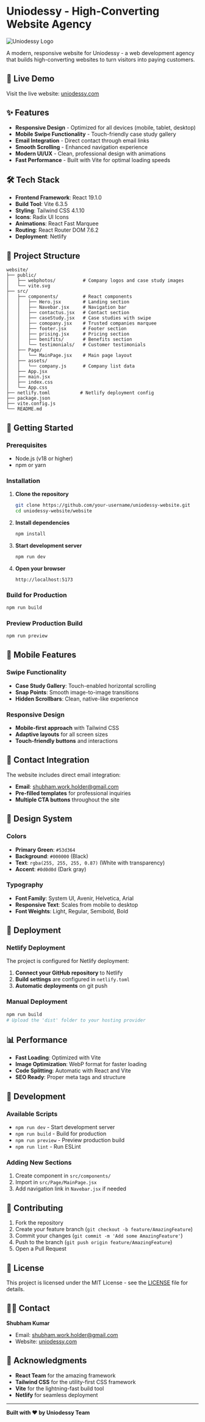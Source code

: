 # Uniodessy - High-Converting Website Agency

![Uniodessy Logo](public/webphotos/logo-full.webp)

A modern, responsive website for Uniodessy - a web development agency that builds high-converting websites to turn visitors into paying customers.

## 🚀 Live Demo

Visit the live website: [uniodessy.com](https://uniodessy.com)

## ✨ Features

- **Responsive Design** - Optimized for all devices (mobile, tablet, desktop)
- **Mobile Swipe Functionality** - Touch-friendly case study gallery
- **Email Integration** - Direct contact through email links
- **Smooth Scrolling** - Enhanced navigation experience
- **Modern UI/UX** - Clean, professional design with animations
- **Fast Performance** - Built with Vite for optimal loading speeds

## 🛠️ Tech Stack

- **Frontend Framework**: React 19.1.0
- **Build Tool**: Vite 6.3.5
- **Styling**: Tailwind CSS 4.1.10
- **Icons**: Radix UI Icons
- **Animations**: React Fast Marquee
- **Routing**: React Router DOM 7.6.2
- **Deployment**: Netlify

## 📁 Project Structure

```
website/
├── public/
│   ├── webphotos/          # Company logos and case study images
│   └── vite.svg
├── src/
│   ├── components/         # React components
│   │   ├── Hero.jsx        # Landing section
│   │   ├── Navebar.jsx     # Navigation bar
│   │   ├── contactus.jsx   # Contact section
│   │   ├── caseStudy.jsx   # Case studies with swipe
│   │   ├── comopany.jsx    # Trusted companies marquee
│   │   ├── footer.jsx      # Footer section
│   │   ├── prising.jsx     # Pricing section
│   │   ├── benifits/       # Benefits section
│   │   └── testimonials/   # Customer testimonials
│   ├── Page/
│   │   └── MainPage.jsx    # Main page layout
│   ├── assets/
│   │   └── company.js      # Company list data
│   ├── App.jsx
│   ├── main.jsx
│   ├── index.css
│   └── App.css
├── netlify.toml           # Netlify deployment config
├── package.json
├── vite.config.js
└── README.md
```

## 🚀 Getting Started

### Prerequisites

- Node.js (v18 or higher)
- npm or yarn

### Installation

1. **Clone the repository**
   ```bash
   git clone https://github.com/your-username/uniodessy-website.git
   cd uniodessy-website/website
   ```

2. **Install dependencies**
   ```bash
   npm install
   ```

3. **Start development server**
   ```bash
   npm run dev
   ```

4. **Open your browser**
   ```
   http://localhost:5173
   ```

### Build for Production

```bash
npm run build
```

### Preview Production Build

```bash
npm run preview
```

## 📱 Mobile Features

### Swipe Functionality
- **Case Study Gallery**: Touch-enabled horizontal scrolling
- **Snap Points**: Smooth image-to-image transitions
- **Hidden Scrollbars**: Clean, native-like experience

### Responsive Design
- **Mobile-first approach** with Tailwind CSS
- **Adaptive layouts** for all screen sizes
- **Touch-friendly buttons** and interactions

## 📧 Contact Integration

The website includes direct email integration:
- **Email**: shubham.work.holder@gmail.com
- **Pre-filled templates** for professional inquiries
- **Multiple CTA buttons** throughout the site

## 🎨 Design System

### Colors
- **Primary Green**: `#53d364`
- **Background**: `#000000` (Black)
- **Text**: `rgba(255, 255, 255, 0.87)` (White with transparency)
- **Accent**: `#0d0d0d` (Dark gray)

### Typography
- **Font Family**: System UI, Avenir, Helvetica, Arial
- **Responsive Text**: Scales from mobile to desktop
- **Font Weights**: Light, Regular, Semibold, Bold

## 🚀 Deployment

### Netlify Deployment

The project is configured for Netlify deployment:

1. **Connect your GitHub repository** to Netlify
2. **Build settings** are configured in `netlify.toml`
3. **Automatic deployments** on git push

### Manual Deployment

```bash
npm run build
# Upload the 'dist' folder to your hosting provider
```

## 📊 Performance

- **Fast Loading**: Optimized with Vite
- **Image Optimization**: WebP format for faster loading
- **Code Splitting**: Automatic with React and Vite
- **SEO Ready**: Proper meta tags and structure

## 🔧 Development

### Available Scripts

- `npm run dev` - Start development server
- `npm run build` - Build for production
- `npm run preview` - Preview production build
- `npm run lint` - Run ESLint

### Adding New Sections

1. Create component in `src/components/`
2. Import in `src/Page/MainPage.jsx`
3. Add navigation link in `Navebar.jsx` if needed

## 🤝 Contributing

1. Fork the repository
2. Create your feature branch (`git checkout -b feature/AmazingFeature`)
3. Commit your changes (`git commit -m 'Add some AmazingFeature'`)
4. Push to the branch (`git push origin feature/AmazingFeature`)
5. Open a Pull Request

## 📝 License

This project is licensed under the MIT License - see the [LICENSE](LICENSE) file for details.

## 👨‍💻 Contact

**Shubham Kumar**
- Email: shubham.work.holder@gmail.com
- Website: [uniodessy.com](https://uniodessy.com)

## 🙏 Acknowledgments

- **React Team** for the amazing framework
- **Tailwind CSS** for the utility-first CSS framework
- **Vite** for the lightning-fast build tool
- **Netlify** for seamless deployment

---

**Built with ❤️ by Uniodessy Team**
